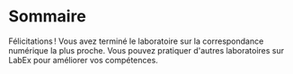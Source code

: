 # Sommaire

Félicitations ! Vous avez terminé le laboratoire sur la correspondance numérique la plus proche. Vous pouvez pratiquer d'autres laboratoires sur LabEx pour améliorer vos compétences.
